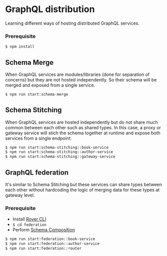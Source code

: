 # GraphQL distribution

Learning different ways of hosting distributed GraphQL services.

### Prerequisite

```bash
$ npm install
```

## Schema Merge

When GraphQL services are modules/libraries (done for separation of concerns) but they are not hosted independently. So their schema will be merged and exposed from a single service.

```bash
$ npm run start:schema-merge
```

## Schema Stitching

When GraphQL services are hosted independently but do not share much common between each other such as shared types. In this case, a proxy or gateway service will stich the schema together at runtime and expose both services from a single endpoint.

```bash
$ npm run start:schema-stitching::book-service
$ npm run start:schema-stitching::author-service
$ npm run start:schema-stitching::gateway-service
```

## GraphQL federation

It's similar to Schema Stitching but these services can share types between each other without hardcoding the logic of merging data for these types at gateway level.

### Prerequisite

-   Install [Rover CLI](https://www.apollographql.com/docs/federation/quickstart/setup)
-   `$ cd federation`
-   Perform [Schema Composition](https://www.apollographql.com/docs/federation/quickstart/local-composition)

```bash
$ npm run start:federation::book-service
$ npm run start:federation::author-service
$ npm run start:federation::router
```
